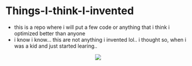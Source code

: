 # Things-I-think-I-invented
- this is a repo where i will put a few code or anything that i think i optimized better than anyone
- i know i know... this are not anything i invented lol.. i thought so, when i was a kid and just started learing.. 

<p align="center">
  <img align="center" src="https://user-images.githubusercontent.com/68517592/177008975-267cdcd5-6758-4e43-ae8e-33bca373bf57.png"/>

</p>
